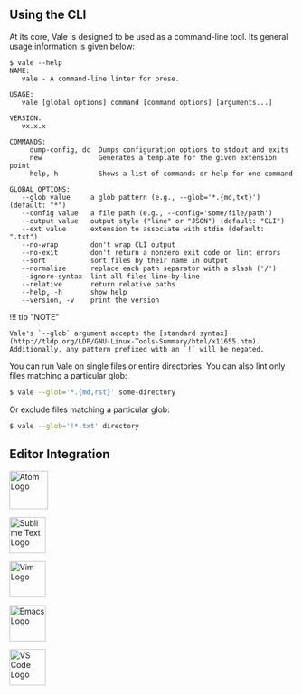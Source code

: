 ## Using the CLI

At its core, Vale is designed to be used as a command-line tool. Its general usage information is given below:

```text
$ vale --help
NAME:
   vale - A command-line linter for prose.

USAGE:
   vale [global options] command [command options] [arguments...]

VERSION:
   vx.x.x

COMMANDS:
     dump-config, dc  Dumps configuration options to stdout and exits
     new              Generates a template for the given extension point
     help, h          Shows a list of commands or help for one command

GLOBAL OPTIONS:
   --glob value     a glob pattern (e.g., --glob='*.{md,txt}') (default: "*")
   --config value   a file path (e.g., --config='some/file/path')
   --output value   output style ("line" or "JSON") (default: "CLI")
   --ext value      extension to associate with stdin (default: ".txt")
   --no-wrap        don't wrap CLI output
   --no-exit        don't return a nonzero exit code on lint errors
   --sort           sort files by their name in output
   --normalize      replace each path separator with a slash ('/')
   --ignore-syntax  lint all files line-by-line
   --relative       return relative paths
   --help, -h       show help
   --version, -v    print the version
```

!!! tip "NOTE"

    Vale's `--glob` argument accepts the [standard syntax](http://tldp.org/LDP/GNU-Linux-Tools-Summary/html/x11655.htm). Additionally, any pattern prefixed with an `!` will be negated.

You can run Vale on single files or entire directories. You can also lint only files matching a particular glob:

```bash
$ vale --glob='*.{md,rst}' some-directory
```

Or exclude files matching a particular glob:


```bash
$ vale --glob='!*.txt' directory
```

## Editor Integration

<!-- vale docs.Branding = NO -->

<p>
<a href="https://github.com/TimKam/atomic-vale"><img alt="Atom Logo" src="../img/atom.png" title="Atom" width="68" height="68"></a>

<a href="https://packagecontrol.io/packages/SublimeLinter-contrib-vale"><img alt="Sublime Text Logo" src="../img/sublime.png" title="Sublime Text" width="64" height="64"></a>

<a href="https://github.com/w0rp/ale"><img alt="Vim Logo" src="../img/vim.png" title="Vim (ALE)" width="64" height="64"></a>

<a href="https://github.com/abingham/flycheck-vale"><img alt="Emacs Logo" src="../img/emacs.png" title="Emacs" width="64" height="64"></a>

<a href="https://marketplace.visualstudio.com/items?itemName=lunaryorn.vale"><img alt="VS Code Logo" src="../img/vscode.png" title="Visual Studio Code" width="64" height="64"></a>
</p>

<!-- vale docs.Branding = YES -->
